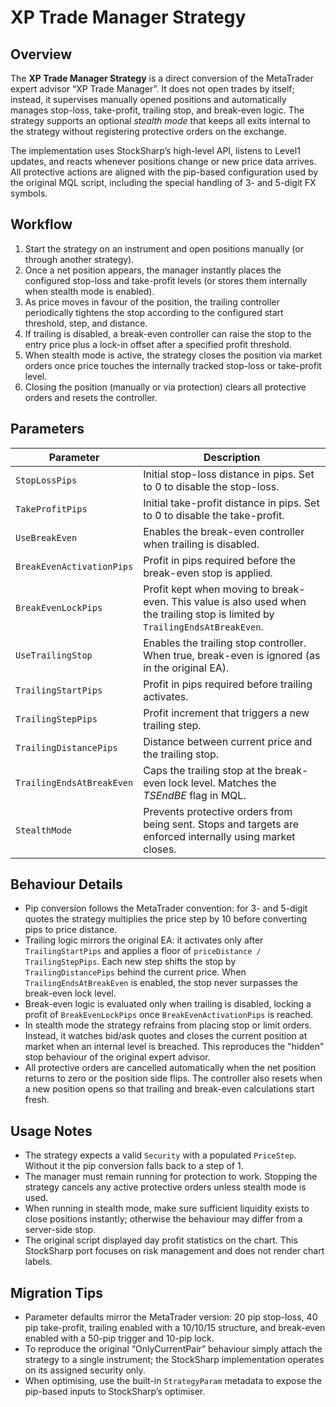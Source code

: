 # XP Trade Manager Strategy

## Overview
The **XP Trade Manager Strategy** is a direct conversion of the MetaTrader expert advisor “XP Trade Manager”.
It does not open trades by itself; instead, it supervises manually opened positions and automatically manages
stop-loss, take-profit, trailing stop, and break-even logic. The strategy supports an optional *stealth mode*
that keeps all exits internal to the strategy without registering protective orders on the exchange.

The implementation uses StockSharp’s high-level API, listens to Level1 updates, and reacts whenever positions
change or new price data arrives. All protective actions are aligned with the pip-based configuration used by
the original MQL script, including the special handling of 3- and 5-digit FX symbols.

## Workflow
1. Start the strategy on an instrument and open positions manually (or through another strategy).
2. Once a net position appears, the manager instantly places the configured stop-loss and take-profit levels
   (or stores them internally when stealth mode is enabled).
3. As price moves in favour of the position, the trailing controller periodically tightens the stop according to
   the configured start threshold, step, and distance.
4. If trailing is disabled, a break-even controller can raise the stop to the entry price plus a lock-in offset
   after a specified profit threshold.
5. When stealth mode is active, the strategy closes the position via market orders once price touches the
   internally tracked stop-loss or take-profit level.
6. Closing the position (manually or via protection) clears all protective orders and resets the controller.

## Parameters
| Parameter | Description |
|-----------|-------------|
| `StopLossPips` | Initial stop-loss distance in pips. Set to 0 to disable the stop-loss. |
| `TakeProfitPips` | Initial take-profit distance in pips. Set to 0 to disable the take-profit. |
| `UseBreakEven` | Enables the break-even controller when trailing is disabled. |
| `BreakEvenActivationPips` | Profit in pips required before the break-even stop is applied. |
| `BreakEvenLockPips` | Profit kept when moving to break-even. This value is also used when the trailing stop is limited by `TrailingEndsAtBreakEven`. |
| `UseTrailingStop` | Enables the trailing stop controller. When true, break-even is ignored (as in the original EA). |
| `TrailingStartPips` | Profit in pips required before trailing activates. |
| `TrailingStepPips` | Profit increment that triggers a new trailing step. |
| `TrailingDistancePips` | Distance between current price and the trailing stop. |
| `TrailingEndsAtBreakEven` | Caps the trailing stop at the break-even lock level. Matches the *TSEndBE* flag in MQL. |
| `StealthMode` | Prevents protective orders from being sent. Stops and targets are enforced internally using market closes. |

## Behaviour Details
- Pip conversion follows the MetaTrader convention: for 3- and 5-digit quotes the strategy multiplies the price
  step by 10 before converting pips to price distance.
- Trailing logic mirrors the original EA: it activates only after `TrailingStartPips` and applies a floor of
  `priceDistance / TrailingStepPips`. Each new step shifts the stop by `TrailingDistancePips` behind the current
  price. When `TrailingEndsAtBreakEven` is enabled, the stop never surpasses the break-even lock level.
- Break-even logic is evaluated only when trailing is disabled, locking a profit of `BreakEvenLockPips` once
  `BreakEvenActivationPips` is reached.
- In stealth mode the strategy refrains from placing stop or limit orders. Instead, it watches bid/ask quotes and
  closes the current position at market when an internal level is breached. This reproduces the "hidden" stop
  behaviour of the original expert advisor.
- All protective orders are cancelled automatically when the net position returns to zero or the position side
  flips. The controller also resets when a new position opens so that trailing and break-even calculations start
  fresh.

## Usage Notes
- The strategy expects a valid `Security` with a populated `PriceStep`. Without it the pip conversion falls back
  to a step of 1.
- The manager must remain running for protection to work. Stopping the strategy cancels any active protective
  orders unless stealth mode is used.
- When running in stealth mode, make sure sufficient liquidity exists to close positions instantly; otherwise the
  behaviour may differ from a server-side stop.
- The original script displayed day profit statistics on the chart. This StockSharp port focuses on risk
  management and does not render chart labels.

## Migration Tips
- Parameter defaults mirror the MetaTrader version: 20 pip stop-loss, 40 pip take-profit, trailing enabled with
  a 10/10/15 structure, and break-even enabled with a 50-pip trigger and 10-pip lock.
- To reproduce the original “OnlyCurrentPair” behaviour simply attach the strategy to a single instrument; the
  StockSharp implementation operates on its assigned security only.
- When optimising, use the built-in `StrategyParam` metadata to expose the pip-based inputs to StockSharp’s
  optimiser.
